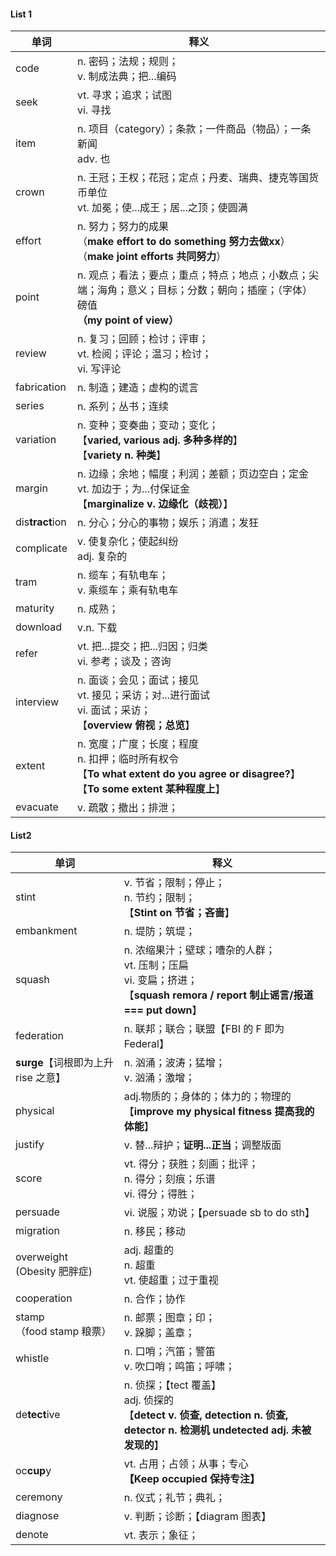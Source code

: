 #### List 1

| 单词            | 释义                                                         |
| --------------- | ------------------------------------------------------------ |
| code            | n. 密码；法规；规则；<br />v. 制成法典；把...编码            |
| seek            | vt. 寻求；追求；试图<br />vi. 寻找                           |
| item            | n. 项目（category）；条款；一件商品（物品）；一条新闻<br />adv. 也 |
| crown           | n. 王冠；王权；花冠；定点；丹麦、瑞典、捷克等国货币单位<br />vt. 加冕；使...成王；居...之顶；使圆满 |
| effort          | n. 努力；努力的成果<br />（**make effort to do something 努力去做xx**）<br />（**make joint efforts 共同努力**） |
| point           | n. 观点；看法；要点；重点；特点；地点；小数点；尖端；海角；意义；目标；分数；朝向；插座；（字体）磅值<br />**（my point of view）** |
| review          | n. 复习；回顾；检讨；评审；<br />vt. 检阅；评论；温习；检讨；<br />vi. 写评论 |
| fabrication     | n. 制造；建造；虚构的谎言                                    |
| series          | n. 系列；丛书；连续                                          |
| variation       | n. 变种；变奏曲；变动；变化；<br />【**varied, various adj. 多种多样的**】<br />【**variety n. 种类**】 |
| margin          | n. 边缘；余地；幅度；利润；差额；页边空白；定金<br />vt. 加边于；为...付保证金<br />【**marginalize v. 边缘化（歧视）**】 |
| dis**tract**ion | n. 分心；分心的事物；娱乐；消遣；发狂                        |
| complicate      | v. 使复杂化；使起纠纷<br />adj. 复杂的                       |
| tram            | n. 缆车；有轨电车；<br />v. 乘缆车；乘有轨电车               |
| maturity        | n. 成熟；                                                    |
| download        | v.n. 下载                                                    |
| refer           | vt. 把...提交；把...归因；归类<br />vi. 参考；谈及；咨询     |
| interview       | n. 面谈；会见；面试；接见<br />vt. 接见；采访；对...进行面试<br />vi. 面试；采访；<br />【**overview 俯视；总览**】 |
| extent          | n. 宽度；广度；长度；程度<br />n. 扣押；临时所有权令<br />【**To what extent do you agree or disagree?**】<br />【**To some extent 某种程度上**】 |
| evacuate        | v. 疏散；撤出；排泄；                                        |

#### List2

| 单词                                | 释义                                                         |
| ----------------------------------- | ------------------------------------------------------------ |
| stint                               | v. 节省；限制；停止；<br />n. 节约；限制；<br />【**Stint on 节省；吝啬**】 |
| embankment                          | n. 堤防；筑堤；                                              |
| squash                              | n. 浓缩果汁；壁球；嘈杂的人群；<br />vt. 压制；压扁<br />vi. 变扁；挤进；<br />【**squash remora / report 制止谣言/报道 === put down**】 |
| federation                          | n. 联邦；联合；联盟【FBI 的 F 即为 Federal】                 |
| **surge**【词根即为上升 rise 之意】 | n. 汹涌；波涛；猛增；<br />v. 汹涌；激增；                   |
| physical                            | adj.物质的；身体的；体力的；物理的<br />【**improve my physical fitness 提高我的体能**】 |
| justify                             | v. 替...辩护；**证明...正当**；调整版面                      |
| score                               | vt. 得分；获胜；刻画；批评；<br />n. 得分；刻痕；乐谱<br />vi. 得分；得胜； |
| persuade                            | vi. 说服；劝说；【persuade sb to do sth】                    |
| migration                           | n. 移民；移动                                                |
| overweight<br />(Obesity 肥胖症)    | adj. 超重的<br />n. 超重<br />vt. 使超重；过于重视           |
| cooperation                         | n. 合作；协作                                                |
| stamp<br />（food stamp 粮票）      | n. 邮票；图章；印；<br />v. 跺脚；盖章；                     |
| whistle                             | n. 口哨；汽笛；警笛<br />v. 吹口哨；鸣笛；呼啸；             |
| de**tect**ive                       | n. 侦探；【tect 覆盖】<br />adj. 侦探的<br />【**detect v. 侦查, detection n. 侦查, detector n. 检测机 undetected adj. 未被发现的**】 |
| oc**cup**y                          | vt. 占用；占领；从事；专心<br />**【Keep occupied 保持专注】** |
| ceremony                            | n. 仪式；礼节；典礼；                                        |
| diagnose                            | v. 判断；诊断；【diagram 图表】                              |
| denote                              | vt. 表示；象征；                                             |

